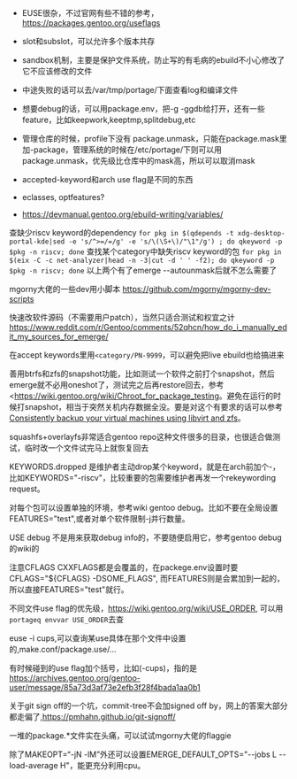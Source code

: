  - EUSE很杂，不过官网有些不错的参考，<https://packages.gentoo.org/useflags>
 - slot和subslot，可以允许多个版本共存
 - sandbox机制，主要是保护文件系统，防止写的有毛病的ebuild不小心修改了它不应该修改的文件
 - 中途失败的话可以去/var/tmp/portage/下面查看log和编译文件
 - 想要debug的话，可以用package.env，把-g -ggdb给打开，还有一些feature，比如keepwork,keeptmp,splitdebug,etc
 
 - 管理仓库的时候，profile下没有 package.unmask，只能在package.mask里加-package，管理系统的时候在/etc/portage/下则可以用package.unmask，优先级比仓库中的mask高，所以可以取消mask
 
 - accepted-keyword和arch use flag是不同的东西
 - eclasses, optfeatures?
 - <https://devmanual.gentoo.org/ebuild-writing/variables/>

查缺少riscv keyword的dependency
`for pkg in $(qdepends -t xdg-desktop-portal-kde|sed -e 's/^>=/=/g' -e 's/\(\S+\)/"\1"/g') ; do qkeyword -p $pkg -n riscv; done`
查找某个category中缺失riscv keyword的包
`for pkg in $(eix -C -c net-analyzer|head -n -3|cut -d ' ' -f2); do qkeyword -p $pkg -n riscv; done`
以上两个有了emerge --autounmask后就不怎么需要了

mgorny大佬的一些dev用小脚本
<https://github.com/mgorny/mgorny-dev-scripts>

快速改软件源码（不需要用户patch），当然只适合测试和权宜之计
<https://www.reddit.com/r/Gentoo/comments/52qhcn/how_do_i_manually_edit_my_sources_for_emerge/>

在accept keywords里用`<category/PN-9999`，可以避免把live ebuild也给搞进来 

善用btrfs和zfs的snapshot功能，比如测试一个软件之前打个snapshot，然后emerge就不必用oneshot了，测试完之后再restore回去，参考<<https://wiki.gentoo.org/wiki/Chroot_for_package_testing>。避免在运行的时候打snapshot，相当于突然关机内存数据全没。要是对这个有要求的话可以参考[Consistently backup your virtual machines using libvirt and zfs](http://www.linuxsystems.it/2018/10/consistently-backup-your-virtual-machines-using-libvirt-and-zfs-part-1/)。

squashfs+overlayfs非常适合gentoo repo这种文件很多的目录，也很适合做测试，临时改一个文件试完马上就恢复回去

KEYWORDS.dropped 是维护者主动drop某个keyword，就是在arch前加个-，比如KEYWORDS="-riscv"，比较重要的包需要维护者再发一个rekeywording request。

对每个包可以设置单独的环境，参考wiki gentoo debug。比如不要在全局设置FEATURES=”test",或者对单个软件限制-j并行数量。

USE debug 不是用来获取debug info的，不要随便启用它，参考gentoo debug的wiki的

注意CFLAGS CXXFLAGS都是会覆盖的，在packege.env设置时要CFLAGS="${CFLAGS} -DSOME_FLAGS", 而FEATURES则是会累加到一起的，所以直接FEATURES="test"就行。

不同文件use flag的优先级，<https://wiki.gentoo.org/wiki/USE_ORDER>, 可以用`portageq envvar USE_ORDER`去查

euse -i cups,可以查询某use具体在那个文件中设置的,make.conf/package.use/...

有时候碰到的use flag加个括号，比如(-cups)，指的是<https://archives.gentoo.org/gentoo-user/message/85a73d3af73e2efb3f28f4bada1aa0b1>

关于git sign off的一个坑，commit-tree不会加signed off by，网上的答案大部分都走偏了,<https://pmhahn.github.io/git-signoff/>

一堆的package.*文件实在头痛，可以试试mgorny大佬的flaggie

除了MAKEOPT=“-jN -lM”外还可以设置EMERGE_DEFAULT_OPTS="--jobs L --load-average H"，能更充分利用cpu。 
